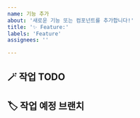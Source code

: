 ```yaml
---
name: 기능 추가
about: '새로운 기능 또는 컴포넌트를 추가합니다!'
title: '✨ Feature:'
labels: 'Feature'
assignees: ''

---
```

## 🪄 작업 TODO

## 🏷️ 작업 예정 브랜치
